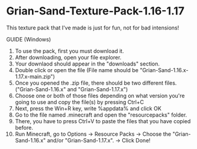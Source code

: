# Grian-Sand-Texture-Pack-1.16-1.17
This texture pack that I've made is just for fun, not for bad intensions!

GUIDE (Windows)
1. To use the pack, first you must download it.
2. After downloading, open your file explorer. 
3. Your downlaod should appear in the "downloads" section.
4. Double click or open the file (File name should be "Grian-Sand-1.16.x-1.17.x-main.zip")
5. Once you opened the .zip file, there should be two different files. ("Grian-Sand-1.16.x" and "Grian-Sand-1.17.x")
7. Choose one or both of those files depending on what version you're going to use and copy the file(s) by pressing Ctrl+C
6. Next, press the Win+R key, write %appdata% and click OK
7. Go to the file named .minecraft and open the "resourcepacks" folder.
8. There, you have to press Ctrl+V to paste the files that you have copied before.
9. Run Minecraft, go to Options -> Resource Packs -> Choose the "Grian-Sand-1.16.x" and/or "Grian-Sand-1.17.x". -> Click Done!
